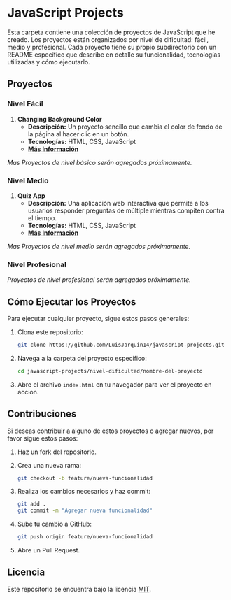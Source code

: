 # JavaScript Projects

Esta carpeta contiene una colección de proyectos de JavaScript que he creado. Los proyectos están organizados por nivel de dificultad: fácil, medio y profesional. Cada proyecto tiene su propio subdirectorio con un README específico que describe en detalle su funcionalidad, tecnologías utilizadas y cómo ejecutarlo.

## Proyectos

### Nivel Fácil

1. **Changing Background Color**
   - **Descripción:** Un proyecto sencillo que cambia el color de fondo de la página al hacer clic en un botón.
   - **Tecnologías:** HTML, CSS, JavaScript
   - **[Más Información](principiante/ChangingBackgroundColor/README.md)**

_Mas Proyectos de nivel básico serán agregados próximamente._

### Nivel Medio

1. **Quiz App**
   - **Descripción:** Una aplicación web interactiva que permite a los usuarios responder preguntas de múltiple mientras compiten contra el tiempo.
   - **Tecnologías:** HTML, CSS, JavaScript
   - **[Más Información](intermedio/QuizApp/README.md)**

_Mas Proyectos de nivel medio serán agregados próximamente._

### Nivel Profesional

_Proyectos de nivel profesional serán agregados próximamente._

## Cómo Ejecutar los Proyectos

Para ejecutar cualquier proyecto, sigue estos pasos generales:

1. Clona este repositorio:

   ```sh
   git clone https://github.com/LuisJarquin14/javascript-projects.git
   ```

2. Navega a la carpeta del proyecto especifico:

   ```sh
   cd javascript-projects/nivel-dificultad/nombre-del-proyecto
   ```

3. Abre el archivo `index.html` en tu navegador para ver el proyecto en accion.

## Contribuciones

Si deseas contribuir a alguno de estos proyectos o agregar nuevos, por favor sigue estos pasos:

1. Haz un fork del repositorio.

2. Crea una nueva rama:

   ```sh
   git checkout -b feature/nueva-funcionalidad

   ```

3. Realiza los cambios necesarios y haz commit:

   ```sh
   git add .
   git commit -m "Agregar nueva funcionalidad"

   ```

4. Sube tu cambio a GitHub:

   ```sh
   git push origin feature/nueva-funcionalidad

   ```

5. Abre un Pull Request.

## Licencia

Este repositorio se encuentra bajo la licencia [MIT](LICENSE).
